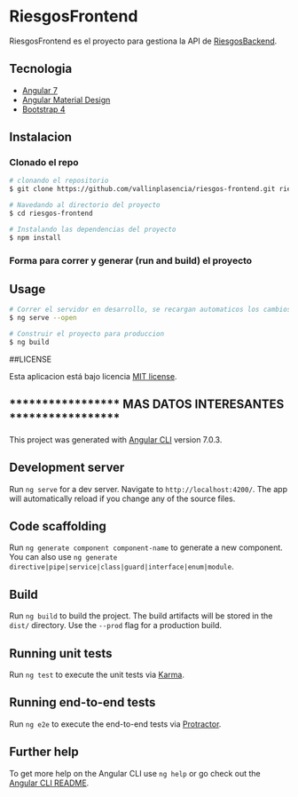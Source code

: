 # RiesgosFrontend
 RiesgosFrontend es el proyecto para gestiona la API de [RiesgosBackend](https://aa.aa).


## Tecnologia
* [Angular 7](https://angular.io/)
* [Angular Material Design](https://material.angular.io/)
* [Bootstrap 4](https://getbootstrap.com/)

## Instalacion

### Clonado el repo
``` bash
# clonando el repositorio
$ git clone https://github.com/vallinplasencia/riesgos-frontend.git riesgos-frontend

# Navedando al directorio del proyecto
$ cd riesgos-frontend

# Instalando las dependencias del proyecto
$ npm install
```

### Forma para correr y generar (run and build) el proyecto
## Usage

``` bash
# Correr el servidor en desarrollo, se recargan automaticos los cambios, localhost:4200.
$ ng serve --open 

# Construir el proyecto para produccion
$ ng build
```
##LICENSE

Esta aplicacion está bajo licencia [MIT license](https://opensource.org/licenses/MIT).

## ***************** MAS DATOS INTERESANTES *****************

This project was generated with [Angular CLI](https://github.com/angular/angular-cli) version 7.0.3.
## Development server

Run `ng serve` for a dev server. Navigate to `http://localhost:4200/`. The app will automatically reload if you change any of the source files.

## Code scaffolding

Run `ng generate component component-name` to generate a new component. You can also use `ng generate directive|pipe|service|class|guard|interface|enum|module`.

## Build

Run `ng build` to build the project. The build artifacts will be stored in the `dist/` directory. Use the `--prod` flag for a production build.

## Running unit tests

Run `ng test` to execute the unit tests via [Karma](https://karma-runner.github.io).

## Running end-to-end tests

Run `ng e2e` to execute the end-to-end tests via [Protractor](http://www.protractortest.org/).

## Further help

To get more help on the Angular CLI use `ng help` or go check out the [Angular CLI README](https://github.com/angular/angular-cli/blob/master/README.md).
